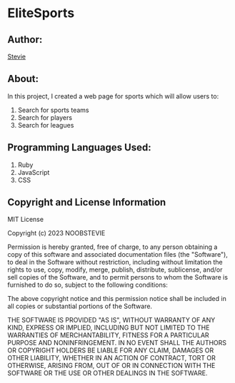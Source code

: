 # EliteSports

## Author:
[Stevie](https://github.com/NoobStevie)

## About:
In this project, I created a web page for sports which will allow users to:
  1. Search for sports teams
  2. Search for players
  3. Search for leagues

## Programming Languages Used:
  1. Ruby
  2. JavaScript
  3. CSS


## Copyright and License Information
MIT License

Copyright (c) 2023 NOOBSTEVIE

Permission is hereby granted, free of charge, to any person obtaining a copy
of this software and associated documentation files (the "Software"), to deal
in the Software without restriction, including without limitation the rights
to use, copy, modify, merge, publish, distribute, sublicense, and/or sell
copies of the Software, and to permit persons to whom the Software is
furnished to do so, subject to the following conditions:

The above copyright notice and this permission notice shall be included in all
copies or substantial portions of the Software.

THE SOFTWARE IS PROVIDED "AS IS", WITHOUT WARRANTY OF ANY KIND, EXPRESS OR
IMPLIED, INCLUDING BUT NOT LIMITED TO THE WARRANTIES OF MERCHANTABILITY,
FITNESS FOR A PARTICULAR PURPOSE AND NONINFRINGEMENT. IN NO EVENT SHALL THE
AUTHORS OR COPYRIGHT HOLDERS BE LIABLE FOR ANY CLAIM, DAMAGES OR OTHER
LIABILITY, WHETHER IN AN ACTION OF CONTRACT, TORT OR OTHERWISE, ARISING FROM,
OUT OF OR IN CONNECTION WITH THE SOFTWARE OR THE USE OR OTHER DEALINGS IN THE
SOFTWARE.
